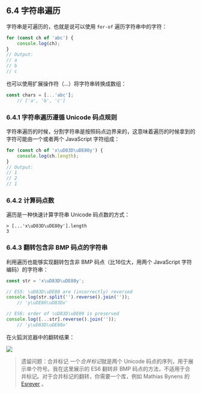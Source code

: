 ## 6.4 字符串遍历

字符串是可遍历的，也就是说可以使用 `for-of` 遍历字符串中的字符：

```js
for (const ch of 'abc') {
    console.log(ch);
}
// Output:
// a
// b
// c
```

也可以使用扩展操作符（...）将字符串转换成数组：

```js
const chars = [...'abc'];
    // ['a', 'b', 'c']
```

### 6.4.1 字符串遍历遵循 Unicode 码点规则

字符串遍历的时候，分割字符串是按照码点边界来的，这意味着遍历的时候拿到的字符可能由一个或者两个 JavaScript 字符组成：

```js
for (const ch of 'x\uD83D\uDE80y') {
    console.log(ch.length);
}
// Output:
// 1
// 2
// 1
```

### 6.4.2 计算码点数

遍历是一种快速计算字符串 Unicode 码点数的方式：

```
> [...'x\uD83D\uDE80y'].length
3
```

### 6.4.3 翻转包含非 BMP 码点的字符串

利用遍历也能够实现翻转包含非 BMP 码点（比16位大，用两个 JavaScript 字符编码）的字符串：

```js
const str = 'x\uD83D\uDE80y';

// ES5: \uD83D\uDE80 are (incorrectly) reversed
console.log(str.split('').reverse().join(''));
    // 'y\uDE80\uD83Dx'

// ES6: order of \uD83D\uDE80 is preserved
console.log([...str].reverse().join(''));
    // 'y\uD83D\uDE80x'
```

在火狐浏览器中的翻转结果：

![](http://exploringjs.com/es6/images/strings----firefox_unicode_strings.jpg)

> 遗留问题：合并标记
> 一个*合并标记*就是两个 Unicode 码点的序列，用于展示单个符号。我在这里展示的 ES6 翻转非 BMP 码点的方法，不适用于合并标记。对于合并标记的翻转，你需要一个库，例如 Mathias Bynens 的 [Esrever](https://github.com/mathiasbynens/esrever) 。
